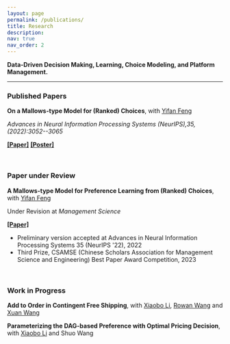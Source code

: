 ```yaml
---
layout: page
permalink: /publications/
title: Research
description: 
nav: true
nav_order: 2
---
```


<!-- _pages/publications.md -->

<!-- Bibsearch Feature -->

**Data-Driven Decision Making, Learning, Choice Modeling, and Platform Management.**

---

<!-- {% include bib_search.liquid %} -->


<!-- <div class="publications"> -->

<!-- {% bibliography %} -->

<!-- </div> -->


### Published Papers

**On a Mallows-type Model for (Ranked) Choices**, with [Yifan Feng](https://sites.google.com/view/yifanfeng/?pli=1&authuser=1)

*Advances in Neural Information Processing Systems (NeurIPS),35,(2022):3052--3065*

[**[Paper]**](https://papers.nips.cc/paper_files/paper/2022/hash/145c28cd4b1df9b426990fd68045f4f7-Abstract-Conference.html) [**[Poster]**](RMJ_NeurIPS_poster.pdf)
 
<br/>

### Paper under Review


**A Mallows-type Model for Preference Learning from (Ranked) Choices**, with [Yifan Feng](https://sites.google.com/view/yifanfeng/?pli=1&authuser=1)

Under Revision at *Management Science*

[**[Paper]**](https://papers.ssrn.com/sol3/papers.cfm?abstract_id=4539900)

- Preliminary version accepted at Advances in Neural Information Processing Systems 35 (NeurIPS '22), 2022
- Third Prize, CSAMSE (Chinese Scholars Association for Management Science and Engineering) Best Paper Award Competition, 2023

<br/>

### Work in Progress

**Add to Order in Contingent Free Shipping**, with [Xiaobo Li](https://sites.google.com/site/lixiaobohome/home?authuser=1), [Rowan Wang](https://www.sustech.edu.cn/en/faculties/rowan-wang.html) and [Xuan Wang](https://isom.hkust.edu.hk/faculty-and-staff/directory/xuanwang)

**Parameterizing the DAG-based Preference with Optimal Pricing Decision**, with [Xiaobo Li](https://sites.google.com/site/lixiaobohome/home?authuser=1) and Shuo Wang

